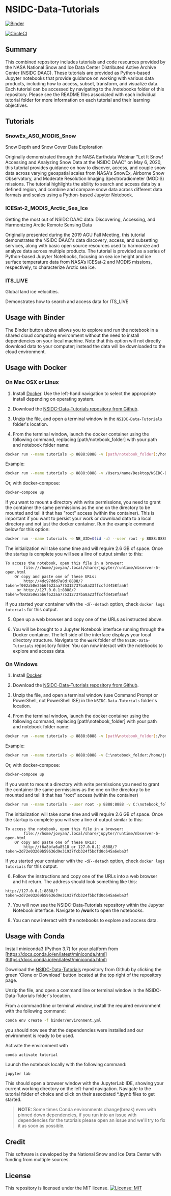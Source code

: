 # NSIDC-Data-Tutorials

[![Binder](https://mybinder.org/badge_logo.svg)](https://mybinder.org/v2/gh/nsidc/NSIDC-Data-Tutorial/itslive?urlpath=lab/tree/notebooks/itslive)

[![CircleCI](https://circleci.com/gh/nsidc/NSIDC-Data-Tutorials.svg?style=svg)](https://circleci.com/gh/nsidc/NSIDC-Data-Tutorials)

## Summary

This combined repository includes tutorials and code resources provided by the NASA National Snow and Ice Data Center Distributed Active Archive Center (NSIDC DAAC). These tutorials are provided as Python-based Jupyter notebooks that provide guidance on working with various data products, including how to access, subset, transform, and visualize data. Each tutorial can be accessed by navigating to the /notebooks folder of this repository. Please see the README files associated with each individual tutorial folder for more information on each tutorial and their learning objectives.

## Tutorials

### SnowEx_ASO_MODIS_Snow

Snow Depth and Snow Cover Data Exploration

Originally demonstrated through the NASA Earthdata Webinar "Let It Snow! Accessing and Analyzing Snow Data at the NSIDC DAAC" on May 6, 2020, this tutorial provides guidance on how to discover, access, and couple snow data across varying geospatial scales from NASA's SnowEx, Airborne Snow Observatory, and Moderate Resolution Imaging Spectroradiometer (MODIS) missions. The tutorial highlights the ability to search and access data by a defined region, and combine and compare snow data across different data formats and scales using a Python-based Jupyter Notebook.

### ICESat-2_MODIS_Arctic_Sea_Ice

Getting the most out of NSIDC DAAC data: Discovering, Accessing, and Harmonizing Arctic Remote Sensing Data

Originally presented during the 2019 AGU Fall Meeting, this tutorial demonstrates the NSIDC DAAC's data discovery, access, and subsetting services, along with basic open source resources used to harmonize and analyze data across multiple products. The tutorial is provided as a series of Python-based Jupyter Notebooks, focusing on sea ice height and ice surface temperature data from NASA’s ICESat-2 and MODIS missions, respectively, to characterize Arctic sea ice.


### ITS_LIVE

Global land ice velocities.

Demonstrates how to search and access data for ITS_LIVE 

## Usage with Binder

The Binder button above allows you to explore and run the notebook in a shared cloud computing environment without the need to install dependencies on your local machine. Note that this option will not directly download data to your computer; instead the data will be downloaded to the cloud environment.

## Usage with Docker

### On Mac OSX or Linux


1. Install [Docker](https://docs.docker.com/install/). Use the left-hand navigation to select the appropriate install depending on operating system.

2. Download the [NSIDC-Data-Tutorials repository from Github](https://github.com/nsidc/NSIDC-Data-Tutorials/archive/master.zip).

3. Unzip the file, and open a terminal window in the `NSIDC-Data-Tutorials` folder's location.

4. From the terminal window, launch the docker container using the following command, replacing [path/notebook_folder] with your path and notebook folder name:

```bash
docker run --name tutorials -p 8888:8888 -v [path/notebook_folder]:/home/jovyan/work nsidc/tutorials
```

Example:

```bash
docker run --name tutorials -p 8888:8888 -v /Users/name/Desktop/NSIDC-Data-Tutorials:/home/jovyan/work nsidc/tutorials
```

Or, with docker-compose:

```bash
docker-compose up
```

If you want to mount a directory with write permissions, you need to grant the container the same permissions as the one on the directory to be mounted and tell it that has "root" access (within the container). This is important if you want to persist your work or download data to a local directory and not just the docker container. Run the example command below for this option:

```bash
docker run --name tutorials -e NB_UID=$(id -u) --user root -p 8888:8888 -v  /Users/name/Desktop/NSIDC-Data-Tutorials:/home/jovyan/work nsidc/tutorials
```

The initialization will take some time and will require 2.6 GB of space. Once the startup is complete you will see a line of output similar to this:

```
To access the notebook, open this file in a browser:
        file:///home/jovyan/.local/share/jupyter/runtime/nbserver-6-open.html
    Or copy and paste one of these URLs:
        http://4dc97ddd7a0d:8888/?token=f002a50e25b6f623aa775312737ba8a23ffccfd4458faa6f
     or http://127.0.0.1:8888/?token=f002a50e25b6f623aa775312737ba8a23ffccfd4458faa6f
```

If you started your container with the `-d`/`--detach` option, check `docker logs tutorials` for this output.

5. Open up a web browser and copy one of the URLs as instructed above.

6. You will be brought to a Jupyter Notebook interface running through the Docker container. The left side of the interface displays your local directory structure. Navigate to the **`work`** folder of the `NSIDC-Data-Tutorials` repository folder. You can now interact with the notebooks to explore and access data.


### On Windows

1. Install [Docker](https://docs.docker.com/docker-for-windows/install/).

2. Download the [NSIDC-Data-Tutorials repository from Github](https://github.com/nsidc/NSIDC-Data-Tutorials/archive/master.zip).

3. Unzip the file, and open a terminal window (use Command Prompt or PowerShell, not PowerShell ISE) in the `NSIDC-Data-Tutorials` folder's location.

5. From the terminal window, launch the docker container using the following command, replacing [path\notebook_folder] with your path and notebook folder name:

```bash
docker run --name tutorials -p 8888:8888 -v [path\notebook_folder]:/home/jovyan/work nsidc/tutorials
```

Example:

```bash
docker run --name tutorials -p 8888:8888 -v C:\notebook_folder:/home/jovyan/work nsidc/tutorials
```

Or, with docker-compose:

```bash
docker-compose up
```

If you want to mount a directory with write permissions you need to grant the container the same permissions as the one on the directory to be mounted and tell it that has "root" access (within the container)

```bash
docker run --name tutorials --user root -p 8888:8888 -v C:\notebook_folder:/home/jovyan/work nsidc/tutorials
```

The initialization will take some time and will require 2.6 GB of space. Once the startup is complete you will see a line of output similar to this:

```
To access the notebook, open this file in a browser:
        file:///home/jovyan/.local/share/jupyter/runtime/nbserver-6-open.html
    Or copy and paste one of these URLs:
        http://(6a8bfa6a8518 or 127.0.0.1):8888/?token=2d72e03269b59636d9e31937fcb324f5bdfd0c645a6eba3f
```

If you started your container with the `-d`/`--detach` option, check `docker logs tutorials` for this output.

6. Follow the instructions and copy one of the URLs into a web browser and hit return. The address should look something like this:

`http://127.0.0.1:8888/?token=2d72e03269b59636d9e31937fcb324f5bdfd0c645a6eba3f`

7. You will now see the NSIDC-Data-Tutorials repository within the Jupyter Notebook interface. Navigate to **/work** to open the notebooks.

8. You can now interact with the notebooks to explore and access data.

## Usage with Conda

Install miniconda3 (Python 3.7) for your platform from [https://docs.conda.io/en/latest/miniconda.html](https://docs.conda.io/en/latest/miniconda.html)

Download the [NSIDC-Data-Tutorials](https://github.com/nsidc/NSIDC-Data-Tutorials) repository from Github by clicking the green 'Clone or Download' button located at the top right of the repository page.

Unzip the file, and open a command line or terminal window in the NSIDC-Data-Tutorials folder's location.

From a command line or terminal window, install the required environment with the following command:

```bash
conda env create -f binder/environment.yml
```

you should now see that the dependencies were installed and our environment is ready to be used.

Activate the environment with

```
conda activate tutorial
```

Launch the notebook locally with the following command:

```bash
jupyter lab
```

This should open a browser window with the JupyterLab IDE, showing your current working directory on the left-hand navigation. Navigate to the tutorial folder of choice and click on their associated *.ipynb files to get started.

> **NOTE:** Some times Conda environments change(break) even with pinned down dependencies, if you run into an issue with dependencies for the tutorials please open an issue and we'll try to fix it as soon as possible.


## Credit

This software is developed by the National Snow and Ice Data Center with funding from multiple sources.

## License

This repository is licensed under the MIT license. [![License: MIT](https://img.shields.io/badge/License-MIT-yellow.svg)](https://opensource.org/licenses/MIT)
